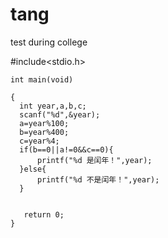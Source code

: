 # tang
test during college

#include<stdio.h>

	int main(void)
  
	{  
	  int year,a,b,c;
	  scanf("%d",&year);
	  a=year%100;
	  b=year%400;
	  c=year%4;
	  if(b==0||a!=0&&c==0){
		  printf("%d 是闰年！",year);
	  }else{
		  printf("%d 不是闰年！",year);
	  }
	  

       return 0;
	}
